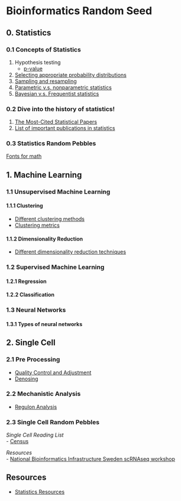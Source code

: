 # Bioinformatics Random Seed

## 0. Statistics
### 0.1 Concepts of Statistics
1. Hypothesis testing
    * [p-value](Statistics/p-value.MD)
2. [Selecting appropriate probability distributions](Statistics/Distributions.MD)
3. [Sampling and resampling](Statistics/SamplingAndResampling.MD)
4. [Parametric v.s. nonparametric statistics](Statistics/ParametricAndNonparametric.MD)
5. [Bayesian v.s. Frequentist statistics](Statistics/BayesianAndFrequentist.MD)

### 0.2 Dive into the history of statistics!
1. [The Most-Cited Statistical Papers](http://citeseerx.ist.psu.edu/viewdoc/download?doi=10.1.1.231.5042&rep=rep1&type=pdf)
2. [List of important publications in statistics](https://en.wikipedia.org/wiki/List_of_important_publications_in_statistics)

### 0.3 Statistics Random Pebbles
[Fonts for math](Statistics/Fonts_for_math.pdf)

## 1. Machine Learning

### 1.1 Unsupervised Machine Learning

#### 1.1.1 Clustering
   - [Different clustering methods](machineLearning/Unsupervised/DifferentClusteringMethods.MD)
   - [Clustering metrics](machineLearning/Unsupervised/ClusteringMetrics.md)
   
#### 1.1.2 Dimensionality Reduction
   - [Different dimensionality reduction techniques](machineLearning/Unsupervised/DimensionalityReduction.MD)

### 1.2 Supervised Machine Learning

#### 1.2.1 Regression

#### 1.2.2 Classification

### 1.3 Neural Networks

#### 1.3.1 Types of neural networks
   
## 2. Single Cell
### 2.1 Pre Processing
   - [Quality Control and Adjustment](/SingleCell/QualityControl_Adjustment.MD)
   - [Denosing](/SingleCell/Denoising.MD)

### 2.2 Mechanistic Analysis
   - [Regulon Analysis](SingleCell/RegulonAnalysis.MD)

### 2.3 Single Cell Random Pebbles
   *Single Cell Reading List* <br>
      - [Census](SingleCell/note_2017_NAT-METHOD_Census.MD)

   *Resources* <br>
      - [National Bioinformatics Infrastructure Sweden scRNAseq workshop](https://nbisweden.github.io/workshop-scRNAseq/)

## Resources
- [Statistics Resources](Statistics/StatisticsResources.MD)

